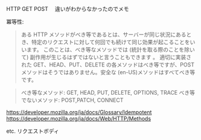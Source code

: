 HTTP GET POST 　違いがわからなかったのでメモ

冪等性:

> ある HTTP メソッドがべき等であるとは、サーバーが同じ状況にあるとき、特定のリクエストに対して何回でも続けて同じ効果が起こることをいいます。
> このことは、べき等なメソッドでは (統計を取る際のことを除いて) 副作用が生じるはずではないと言うこともできます 。
> 適切に実装された GET、HEAD、PUT、DELETE の各メソッドはべき等ですが、POST メソッドはそうではありません。安全な (en-US)メソッドはすべてべき等です。

> べき等なメソッド: GET, HEAD, PUT, DELETE, OPTIONS, TRACE
> べき等でないメソッド: POST,PATCH, CONNECT

<https://developer.mozilla.org/ja/docs/Glossary/Idempotent>
<https://developer.mozilla.org/ja/docs/Web/HTTP/Methods>

etc.
リクエストボディ
